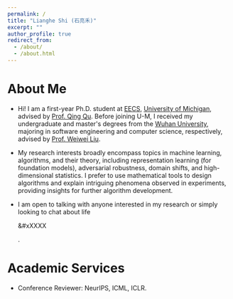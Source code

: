 ```yaml
---
permalink: /
title: "Lianghe Shi (石亮禾)"
excerpt: ""
author_profile: true
redirect_from: 
  - /about/
  - /about.html
---
```


<!-- ![myimg](https://github.com/Heimine/Heimine.github.io/blob/master/images/profile_photo.JPG?raw=true){: width="350px" style="float:right; padding-left:30px" } -->

# About Me
* Hi! I am a first-year Ph.D. student at [EECS](https://eecs.engin.umich.edu/), [University of Michigan](https://umich.edu/), advised by [Prof. Qing Qu](https://qingqu.engin.umich.edu/). Before joining U-M, I received my undergraduate and master's degrees from the [Wuhan University](https://en.whu.edu.cn/), majoring in software engineering and computer science, respectively, advised by [Prof. Weiwei Liu](https://sites.google.com/site/weiweiliuhomepage/).

* My research interests broadly encompass topics in machine learning, algorithms, and their theory, including representation learning (for foundation models), adversarial robustness, domain shifts, and high-dimensional statistics. I prefer to use mathematical tools to design algorithms and explain intriguing phenomena observed in experiments, providing insights for further algorithm development.

* I am open to talking with anyone interested in my research or simply looking to chat about life <p>&#xXXXX</p>.


# Academic Services
* Conference Reviewer: NeurIPS, ICML, ICLR.
